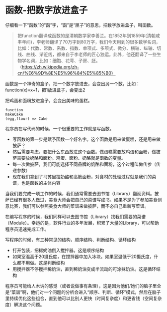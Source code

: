 # 函数-把数字放进盒子

仔细看一下“函数”的“函”字，“函”是“匣子”的意思，把数字放进盒子，叫函数。


> 把function翻译成函数的是清朝数学家李善兰。在1852年到1859年(清朝咸丰年间)，李老师翻译了70万字到80万字，我们今天用到的很多数学名词，比如：代数、常数、系数、指数、单项式、多项式、微分、横轴、纵轴、切线、曲线、渐近线，都来自于李老师的匠心独运。此外，他还翻译了一些生物学名词，比如：细胞、花萼、子房、胚。 （https://zh.wikipedia.org/zh-cn/%E6%9D%8E%E5%96%84%E5%85%B0）



函数是一个神奇的盒子，把一个数字放进去，会变出另一个数，比如：function(x)=x+1，把1放进盒子，会变出2

把鸡蛋和面粉放进盒子，会变出美味的蛋糕。

```
function
makeCake   
(egg,flour) => Cake

```


程序员在写代码的时候，一个很重要的工作就是写函数。

- 写函数的第一步是赋予函数一个好名字。这个函数是用来做蛋糕，还是用来做披萨？
- 然后需要考虑，要把什么东西放进这个函数。做蛋糕需要放鸡蛋和面粉，做披萨需要放奶酪和面粉。鸡蛋、面粉、奶酪就是函数的变量。
- 每一次做披萨，我们可能选择不同品牌的奶酪和面粉，这个过程叫做传参（传递参数）
- 现在我们拿到了马苏里拉奶酪和高筋面粉，对食材的处理过程就是我们的菜谱，也是函数的主体内容


当我们要完成一项工作的时候，我们通常需要去图书馆（Library）翻阅资料。披萨已经有很多人做过，美食大师会把自己的菜谱写成书。如果不是为了参加美食创意比赛，我们可以参照美食大师的菜谱来做披萨，而不必自己重新写菜谱。

在编写程序的时候，我们同样可以去图书馆（Library）找我们需要的菜谱（Module）。幸运的是，软件行业的多年发展，积累了大量的Library，可以帮助程序员迅速完成工作。


写程序的时候，有三种常见的结构，顺序结构、判断结构、循环结构

- 打开包装，把稀奶油倒入搅拌器。这是顺序结构
- 如果室温高于20摄氏度，在搅拌器中加入冰块。如果室温低于20摄氏度，什么都不用做。这是判断结构
- 用搅拌器不停搅拌稀奶油，直到稀奶油变成半流动的可涂抹奶油。这是循环结构



程序员可能给人木讷的感觉（或者说做事有条理），这是因为他们/她们的脑子里全是“菜谱”啊，他们对一个问题的分析会进入“顺序、判断、循环”模式，然后在脑子里持续优化这些组合，直到他可以比别人更快（时间复杂度）和更省钱（空间复杂度）解决这个问题。



